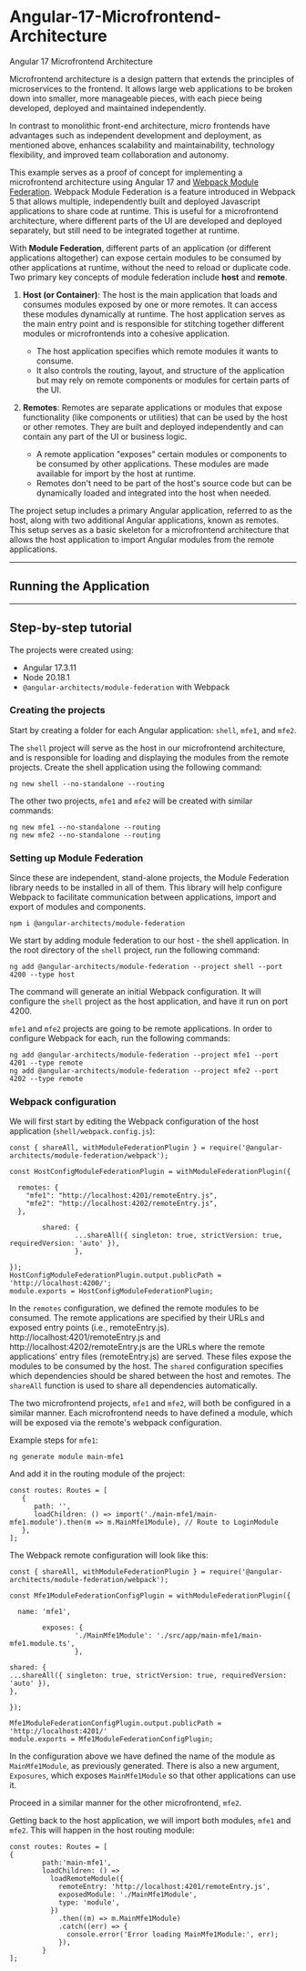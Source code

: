 # Angular-17-Microfrontend-Architecture
Angular 17 Microfrontend Architecture

Microfrontend architecture is a design pattern that extends the principles of microservices to the frontend.
It allows large web applications to be broken down into smaller, more manageable pieces, with each piece 
being developed, deployed and maintained independently.

In contrast to monolithic front-end architecture, micro frontends have advantages such as independent development
and deployment, as mentioned above, enhances scalability and maintainability, technology flexibility, and improved team
collaboration and autonomy.

This example serves as a proof of concept for implementing a microfrontend architecture using Angular 17 and
[Webpack Module Federation](https://webpack.js.org/concepts/module-federation/). Webpack Module Federation is a feature
introduced in Webpack 5 that allows multiple, independently built and deployed Javascript applications to share code at
runtime. This is useful for a microfrontend architecture, where different parts of the UI are developed and deployed separately,
but still need to be integrated together at runtime.

With **Module Federation**, different parts of an application (or different applications altogether) can expose certain
modules to be consumed by other applications at runtime, without the need to reload or duplicate code. Two primary key
concepts of module federation include **host** and **remote**.

1. **Host (or Container)**: The host is the main application that loads and consumes modules exposed by one or more remotes. It can access these modules dynamically at runtime. The host application serves as the main entry point and is responsible for stitching together different modules or microfrontends into a cohesive application.  
   - The host application specifies which remote modules it wants to consume. 
   - It also controls the routing, layout, and structure of the application but may rely on remote components or modules for certain parts of the UI.


2. **Remotes**: Remotes are separate applications or modules that expose functionality (like components or utilities) that can be used by the host or other remotes. They are built and deployed independently and can contain any part of the UI or business logic.
    - A remote application "exposes" certain modules or components to be consumed by other applications. These modules are made available for import by the host at runtime.
    - Remotes don't need to be part of the host's source code but can be dynamically loaded and integrated into the host when needed.


The project setup includes a primary Angular application, referred to as the host, along with two additional Angular
applications, known as remotes. This setup serves as a basic skeleton for a microfrontend architecture that allows
the host application to import Angular modules from the remote applications.

----
## Running the Application

----
## Step-by-step tutorial

The projects were created using:

- Angular 17.3.11
- Node 20.18.1
- `@angular-architects/module-federation` with Webpack


### Creating the projects

Start by creating a folder for each Angular application: `shell`, `mfe1`, and `mfe2`.

The `shell` project will serve as the host in our microfrontend architecture, and is responsible for loading and
displaying the modules from the remote projects. Create the shell application using the following command:

```angular2html
ng new shell --no-standalone --routing
```

The other two projects, `mfe1` and `mfe2` will be created with similar commands:

```angular2html
ng new mfe1 --no-standalone --routing
ng new mfe2 --no-standalone --routing
```

### Setting up Module Federation

Since these are independent, stand-alone projects, the Module Federation library needs to be installed in all of them.
This library will help configure Webpack to facilitate communication between applications, import and export of modules and components.

```angular2html
npm i @angular-architects/module-federation
```

We start by adding module federation to our host - the shell application. In the root directory of the `shell` project,
run the following command:

```angular2html
ng add @angular-architects/module-federation --project shell --port 4200 --type host
```

The command will generate an initial Webpack configuration. It will configure the `shell` project as the host application,
and have it run on port 4200.

`mfe1` and `mfe2` projects are going to be remote applications. In order to configure Webpack for each, run the following commands:

```angular2html
ng add @angular-architects/module-federation --project mfe1 --port 4201 --type remote
ng add @angular-architects/module-federation --project mfe2 --port 4202 --type remote
```

### Webpack configuration

We will first start by editing the Webpack configuration of the host application (`shell/webpack.config.js`):

```angular2html
const { shareAll, withModuleFederationPlugin } = require('@angular-architects/module-federation/webpack');

const HostConfigModuleFederationPlugin = withModuleFederationPlugin({

  remotes: {
    "mfe1": "http://localhost:4201/remoteEntry.js",
    "mfe2": "http://localhost:4202/remoteEntry.js",
  },

        shared: {
                ...shareAll({ singleton: true, strictVersion: true, requiredVersion: 'auto' }),
                },

});
HostConfigModuleFederationPlugin.output.publicPath = 'http://localhost:4200/';
module.exports = HostConfigModuleFederationPlugin;
```

In the `remotes` configuration, we defined the remote modules to be consumed.
The remote applications are specified by their URLs and exposed entry points (i.e., remoteEntry.js).
http://localhost:4201/remoteEntry.js and http://localhost:4202/remoteEntry.js are the URLs where the remote
applications' entry files (remoteEntry.js) are served. These files expose the modules to be consumed by the host.
The `shared` configuration specifies which dependencies should be shared between the host and remotes. The `shareAll`
function is used to share all dependencies automatically.

The two microfrontend projects, `mfe1` and `mfe2`, will both be configured in a similar manner. Each microfrontend needs
to have defined a module, which will be exposed via the remote's webpack configuration.

Example steps for `mfe1`:

```angular2html
ng generate module main-mfe1
```

And add it in the routing module of the project:

```angular2html
const routes: Routes = [
   {
      path: '',
      loadChildren: () => import('./main-mfe1/main-mfe1.module').then(m => m.MainMfe1Module), // Route to LoginModule
   },
];
```

The Webpack remote configuration will look like this:

```angular2html
const { shareAll, withModuleFederationPlugin } = require('@angular-architects/module-federation/webpack');

const Mfe1ModuleFederationConfigPlugin = withModuleFederationPlugin({

  name: 'mfe1',

        exposes: {
                './MainMfe1Module': './src/app/main-mfe1/main-mfe1.module.ts',
                },

shared: {
...shareAll({ singleton: true, strictVersion: true, requiredVersion: 'auto' }),
},

});

Mfe1ModuleFederationConfigPlugin.output.publicPath = 'http://localhost:4201/'
module.exports = Mfe1ModuleFederationConfigPlugin;
```

In the configuration above we have defined the name of the module as `MainMfe1Module`, as previously generated.
There is also a new argument, `Exposures`, which exposes `MainMfe1Module` so that other applications can use it.

Proceed in a similar manner for the other microfrontend, `mfe2`.

Getting back to the host application, we will import both modules, `mfe1` and `mfe2`.
This will happen in the host routing module:
```angular2html
const routes: Routes = [
{
        path:'main-mfe1',
        loadChildren: () =>
          loadRemoteModule({
            remoteEntry: 'http://localhost:4201/remoteEntry.js',
            exposedModule: './MainMfe1Module',
            type: 'module',
          })
            .then((m) => m.MainMfe1Module)
            .catch((err) => {
              console.error('Error loading MainMfe1Module:', err);
            }),
        }
];
```